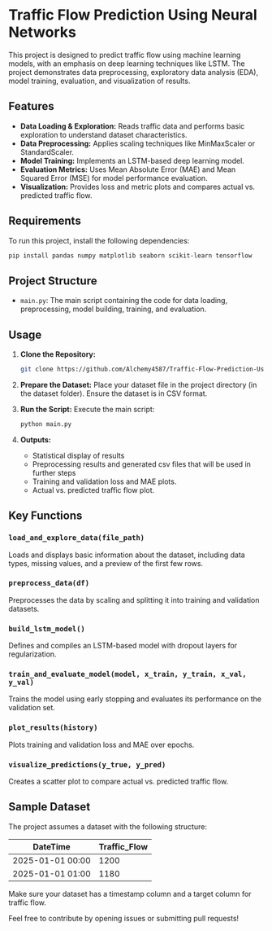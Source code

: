 # Traffic Flow Prediction Using Neural Networks

This project is designed to predict traffic flow using machine learning models, with an emphasis on deep learning techniques like LSTM. The project demonstrates data preprocessing, exploratory data analysis (EDA), model training, evaluation, and visualization of results.

## Features

- **Data Loading & Exploration:** Reads traffic data and performs basic exploration to understand dataset characteristics.
- **Data Preprocessing:** Applies scaling techniques like MinMaxScaler or StandardScaler.
- **Model Training:** Implements an LSTM-based deep learning model.
- **Evaluation Metrics:** Uses Mean Absolute Error (MAE) and Mean Squared Error (MSE) for model performance evaluation.
- **Visualization:** Provides loss and metric plots and compares actual vs. predicted traffic flow.

## Requirements

To run this project, install the following dependencies:

```bash
pip install pandas numpy matplotlib seaborn scikit-learn tensorflow
```

## Project Structure

- `main.py`: The main script containing the code for data loading, preprocessing, model building, training, and evaluation.

## Usage

1. **Clone the Repository:**
   ```bash
   git clone https://github.com/Alchemy4587/Traffic-Flow-Prediction-Using-Neural-Networks-Lab-5-
   ```

2. **Prepare the Dataset:**
   Place your dataset file in the project directory (in the dataset folder). Ensure the dataset is in CSV format.

3. **Run the Script:**
   Execute the main script:
   ```bash
   python main.py
   ```

4. **Outputs:**
   - Statistical display of results
   - Preprocessing results and generated csv files that will be used in further steps
   - Training and validation loss and MAE plots.
   - Actual vs. predicted traffic flow plot.

## Key Functions

### `load_and_explore_data(file_path)`
Loads and displays basic information about the dataset, including data types, missing values, and a preview of the first few rows.

### `preprocess_data(df)`
Preprocesses the data by scaling and splitting it into training and validation datasets.

### `build_lstm_model()`
Defines and compiles an LSTM-based model with dropout layers for regularization.

### `train_and_evaluate_model(model, x_train, y_train, x_val, y_val)`
Trains the model using early stopping and evaluates its performance on the validation set.

### `plot_results(history)`
Plots training and validation loss and MAE over epochs.

### `visualize_predictions(y_true, y_pred)`
Creates a scatter plot to compare actual vs. predicted traffic flow.

## Sample Dataset
The project assumes a dataset with the following structure:

| DateTime          | Traffic_Flow |
|-------------------|--------------|
| 2025-01-01 00:00 | 1200         |
| 2025-01-01 01:00 | 1180         |

Make sure your dataset has a timestamp column and a target column for traffic flow.


Feel free to contribute by opening issues or submitting pull requests!

